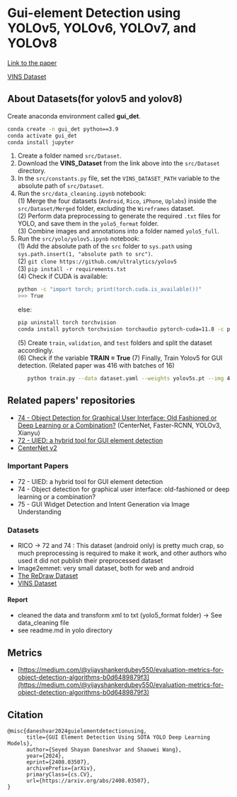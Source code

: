 # Gui-element Detection using YOLOv5, YOLOv6, YOLOv7, and YOLOv8

[Link to the paper](https://arxiv.org/abs/2408.03507)

[VINS Dataset](https://github.com/sbunian/VINS)

## About Datasets(for yolov5 and yolov8)
Create anaconda environment called **gui_det**.
```bash
conda create -n gui_det python==3.9
conda activate gui_det
conda install jupyter
```

1. Create a folder named `src/Dataset`.
2. Download the **VINS_Dataset** from the link above into the `src/Dataset` directory.
3. In the `src/constants.py` file, set the `VINS_DATASET_PATH` variable to the absolute path of `src/Dataset`.
4. Run the `src/data_cleaning.ipynb` notebook:<br>
   (1) Merge the four datasets (`Android`, `Rico`, `iPhone`, `Uplabs`) inside the `src/Dataset/Merged` folder, excluding the `Wireframes` dataset.<br>
   (2) Perform data preprocessing to generate the required `.txt` files for YOLO, and save them in the `yolo5_format` folder.<br>
   (3) Combine images and annotations into a folder named `yolo5_full`.<br>
5. Run the `src/yolo/yolov5.ipynb` notebook:<br>
   (1) Add the absolute path of the `src` folder to `sys.path` using `sys.path.insert(1, "absolute path to src")`.<br>
   (2) `git clone https://github.com/ultralytics/yolov5`<br>
   (3) `pip install -r requirements.txt`<br>
   (4) Check if CUDA is available:<br>
      ```bash
      python -c "import torch; print(torch.cuda.is_available())"
      >>> True
      ```
      else:
      ```bash
      pip uninstall torch torchvision
      conda install pytorch torchvision torchaudio pytorch-cuda=11.8 -c pytorch -c nvidia
      ```
   (5) Create `train`, `validation`, and `test` folders and split the dataset accordingly.<br>
   (6) Check if the variable **TRAIN = True**
   (7) Finally, Train Yolov5 for GUI detection. (Related paper was 416 with batches of 16)
   ```bash
      python train.py --data dataset.yaml --weights yolov5s.pt --img 416 --epochs {EPOCHS} --batch-size 16 --name {RES_DIR}
   ```
 

## Related papers' repositories

- [74 - Object Detection for Graphical User Interface: Old Fashioned or Deep Learning or a Combination?](https://github.com/chenjshnn/Object-Detection-for-Graphical-User-Interface)
  (CenterNet, Faster-RCNN, YOLOv3, Xianyu)
- [72 - UIED: a hybrid tool for GUI element detection](https://github.com/MulongXie/UIED)
- [CenterNet v2](https://github.com/xingyizhou/CenterNet2)

### Important Papers

- 72 - UIED: a hybrid tool for GUI element detection
- 74 - Object detection for graphical user interface: old-fashioned or deep learning or a combination?
- 75 - GUI Widget Detection and Intent Generation via Image Understanding

### Datasets
- RICO -> 72 and 74 : This dataset (android only) is pretty much crap, so much preprocessing is required to make it work, and other authors who used it did not publish their preprocessed dataset 
- Image2emmet: very small dataset, both for web and android
- [The ReDraw Dataset](https://zenodo.org/record/2530277#.ZAQ5mXbMJ3g)
- [VINS Dataset](https://github.com/sbunian/VINS)


#### Report
- cleaned the data and transform xml to txt (yolo5_format folder) -> See data_cleaning file
- see readme.md in yolo directory

## Metrics
- [https://medium.com/@vijayshankerdubey550/evaluation-metrics-for-object-detection-algorithms-b0d6489879f3](https://medium.com/@vijayshankerdubey550/evaluation-metrics-for-object-detection-algorithms-b0d6489879f3)

## Citation
```
@misc{daneshvar2024guielementdetectionusing,
      title={GUI Element Detection Using SOTA YOLO Deep Learning Models}, 
      author={Seyed Shayan Daneshvar and Shaowei Wang},
      year={2024},
      eprint={2408.03507},
      archivePrefix={arXiv},
      primaryClass={cs.CV},
      url={https://arxiv.org/abs/2408.03507}, 
}
```
